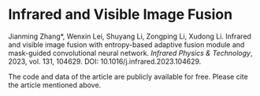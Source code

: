 # Infrared and Visible Image Fusion

Jianming Zhang*, Wenxin Lei, Shuyang Li, Zongping Li, Xudong Li. Infrared and visible image fusion with entropy-based adaptive fusion module and mask-guided convolutional neural network. *Infrared Physics & Technology*, 2023, vol. 131, 104629. DOI: 10.1016/j.infrared.2023.104629. 


The code and data of the article are publicly available for free. Please cite the article mentioned above.
